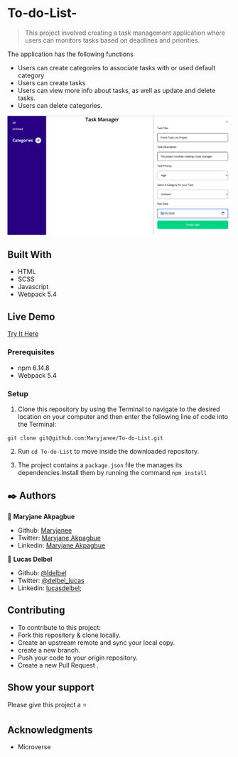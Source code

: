 # To-do-List-

> This project involved creating a task management application where users can monitors tasks based on deadlines and priorities.

The application has the following functions

- Users can create categories to associate tasks with or used default category
- Users can create tasks
- Users can view more info about tasks, as well as update and delete tasks.
- Users can delete categories.


![create a task](./src/assets/create-a-task.png)

## Built With

- HTML
- SCSS
- Javascript
- Webpack 5.4


## Live Demo
[Try It Here](https://raw.githack.com/Maryjanee/To-do-List/app/dist/index.html)



### Prerequisites

- npm  6.14.8
- Webpack 5.4


### Setup

1. Clone this repository by using the Terminal to navigate to the desired location on your computer and then enter the following line of code into the Terminal:
```
git clone git@github.com:Maryjanee/To-do-List.git
```
2. Run `cd To-do-List` to move inside the downloaded repository.

3. The project contains a `package.json` file the manages its dependencies.Install them by running the command `npm install`



## ✒️  Authors <a name = "author"></a>

👤 **Maryjane Akpagbue**

- Github: [Maryjanee](https://github.com/Maryjanee)
- Twitter: [Maryjane Akpagbue](https://twitter.com/alfredmaryjane)
- Linkedin: [Maryjane Akpagbue](https://www.linkedin.com/in/maryjane-akpagbue)


👤 **Lucas Delbel**

- Github: [@ldelbel](https://github.com/ldelbel)
- Twitter: [@delbel_lucas](https://twitter.com/delbel_lucas)
- Linkedin: [lucasdelbel](https://www.linkedin.com/in/lucasdelbel/);


## Contributing

- To contribute to this project:
- Fork this repository & clone locally.
- Create an upstream remote and sync your local copy.
- create a new branch.
- Push your code to your origin repository.
- Create a new Pull Request .


## Show your support

Please give this project a  ⭐️ 

## Acknowledgments

- Microverse
